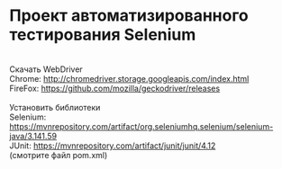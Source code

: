 # Проект автоматизированного тестирования Selenium

<br>Скачать WebDriver
<br>Chrome: http://chromedriver.storage.googleapis.com/index.html
<br>FireFox: https://github.com/mozilla/geckodriver/releases
<br>
<br>Установить библиотеки
<br>Selenium: https://mvnrepository.com/artifact/org.seleniumhq.selenium/selenium-java/3.141.59
<br>JUnit: https://mvnrepository.com/artifact/junit/junit/4.12
<br>(смотрите файл pom.xml)
<br>
<br>
<br>
<br>
<br>
<br>